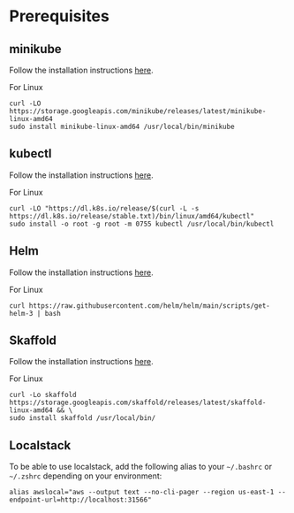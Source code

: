 # Prerequisites

## minikube

Follow the installation instructions [here](https://minikube.sigs.k8s.io/docs/start/).

For Linux

```shell
curl -LO https://storage.googleapis.com/minikube/releases/latest/minikube-linux-amd64
sudo install minikube-linux-amd64 /usr/local/bin/minikube
```

## kubectl

Follow the installation instructions [here](https://kubernetes.io/docs/tasks/tools/install-kubectl-linux/).

For Linux

```shell
curl -LO "https://dl.k8s.io/release/$(curl -L -s https://dl.k8s.io/release/stable.txt)/bin/linux/amd64/kubectl"
sudo install -o root -g root -m 0755 kubectl /usr/local/bin/kubectl
```

## Helm

Follow the installation instructions [here](https://helm.sh/docs/intro/install/).

For Linux

```shell
curl https://raw.githubusercontent.com/helm/helm/main/scripts/get-helm-3 | bash
```

## Skaffold

Follow the installation instructions [here](https://skaffold.dev/docs/install/).

For Linux

```shell
curl -Lo skaffold https://storage.googleapis.com/skaffold/releases/latest/skaffold-linux-amd64 && \
sudo install skaffold /usr/local/bin/
```

## Localstack

To be able to use localstack, add the following alias to your `~/.bashrc` or `~/.zshrc` depending on your environment:

```shell
alias awslocal="aws --output text --no-cli-pager --region us-east-1 --endpoint-url=http://localhost:31566"
```
